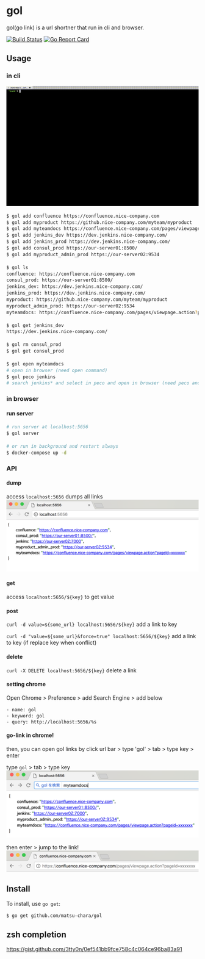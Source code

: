 # gol

gol(go link) is a url shortner that run in cli and browser.

[![Build Status](https://travis-ci.org/matsu-chara/gol.svg?branch=master)](https://travis-ci.org/matsu-chara/gol)
[![Go Report Card](https://goreportcard.com/badge/github.com/matsu-chara/gol)](https://goreportcard.com/report/github.com/matsu-chara/gol)

## Usage

### in cli

![sample/gol_cli.gif](sample/gol_cli.gif)

```bash
$ gol add confluence https://confluence.nice-company.com
$ gol add myproduct https://github.nice-company.com/myteam/myproduct
$ gol add myteamdocs https://confluence.nice-company.com/pages/viewpage.action?pageId=xxxxxxx
$ gol add jenkins_dev https://dev.jenkins.nice-company.com/
$ gol add jenkins_prod https://dev.jenkins.nice-company.com/
$ gol add consul_prod https://our-server01:8500/
$ gol add myproduct_admin_prod https://our-server02:9534

$ gol ls
confluence: https://confluence.nice-company.com
consul_prod: https://our-server01:8500/
jenkins_dev: https://dev.jenkins.nice-company.com/
jenkins_prod: https://dev.jenkins.nice-company.com/
myproduct: https://github.nice-company.com/myteam/myproduct
myproduct_admin_prod: https://our-server02:9534
myteamdocs: https://confluence.nice-company.com/pages/viewpage.action?pageId=xxxxxxx

$ gol get jenkins_dev
https://dev.jenkins.nice-company.com/

$ gol rm consul_prod
$ gol get consul_prod

$ gol open myteamdocs
# open in browser (need open command)
$ gol peco jenkins
# search jenkins* and select in peco and open in browser (need peco and open command)
```

### in browser

#### run server

```bash
# run server at localhost:5656
$ gol server

# or run in background and restart always
$ docker-compose up -d
```

### API

#### dump
access `localhost:5656` dumps all links
![sample/gol_chrome1.png](sample/gol_chrome1.png)

#### get

access `localhost:5656/${key}` to get value

#### post

`curl -d value=${some_url} localhost:5656/${key}` add a link to key

`curl -d "value=${some_url}&force=true" localhost:5656/${key}` add a link to key (if replace key when conflict)

#### delete

`curl -X DELETE localhost:5656/${key}` delete a link


#### setting chrome

Open Chrome > Preference > add Search Engine > add below

```
- name: gol
- keyword: gol
- query: http://localhost:5656/%s
```

#### go-link in chrome!

then, you can open gol links by
click url bar > type 'gol' > tab > type key > enter

type `gol` >  tab > type key
![sample/gol_chrome2.png](sample/gol_chrome2.png)

then enter > jump to the link!
![sample/gol_chrome3.png](sample/gol_chrome3.png)

## Install

To install, use `go get`:

```bash
$ go get github.com/matsu-chara/gol
```

## zsh completion

https://gist.github.com/3tty0n/0ef541bb9fce758c4c064ce96ba83a91
